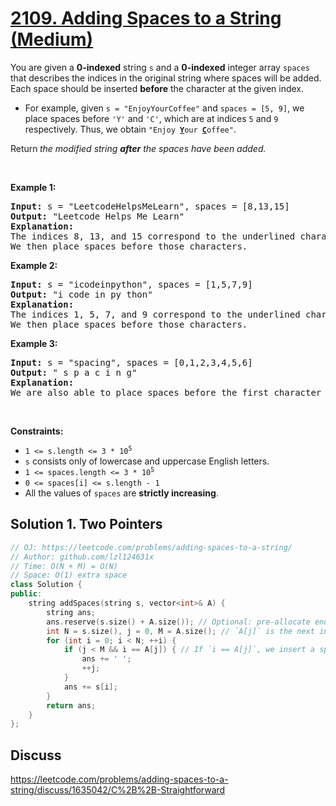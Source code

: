 # [2109. Adding Spaces to a String (Medium)](https://leetcode.com/problems/adding-spaces-to-a-string/)

<p>You are given a <strong>0-indexed</strong> string <code>s</code> and a <strong>0-indexed</strong> integer array <code>spaces</code> that describes the indices in the original string where spaces will be added. Each space should be inserted <strong>before</strong> the character at the given index.</p>

<ul>
	<li>For example, given <code>s = "EnjoyYourCoffee"</code> and <code>spaces = [5, 9]</code>, we place spaces before <code>'Y'</code> and <code>'C'</code>, which are at indices <code>5</code> and <code>9</code> respectively. Thus, we obtain <code>"Enjoy <strong><u>Y</u></strong>our <u><strong>C</strong></u>offee"</code>.</li>
</ul>

<p>Return<strong> </strong><em>the modified string <strong>after</strong> the spaces have been added.</em></p>

<p>&nbsp;</p>
<p><strong>Example 1:</strong></p>

<pre><strong>Input:</strong> s = "LeetcodeHelpsMeLearn", spaces = [8,13,15]
<strong>Output:</strong> "Leetcode Helps Me Learn"
<strong>Explanation:</strong> 
The indices 8, 13, and 15 correspond to the underlined characters in "Leetcode<u><strong>H</strong></u>elps<u><strong>M</strong></u>e<u><strong>L</strong></u>earn".
We then place spaces before those characters.
</pre>

<p><strong>Example 2:</strong></p>

<pre><strong>Input:</strong> s = "icodeinpython", spaces = [1,5,7,9]
<strong>Output:</strong> "i code in py thon"
<strong>Explanation:</strong>
The indices 1, 5, 7, and 9 correspond to the underlined characters in "i<u><strong>c</strong></u>ode<u><strong>i</strong></u>n<u><strong>p</strong></u>y<u><strong>t</strong></u>hon".
We then place spaces before those characters.
</pre>

<p><strong>Example 3:</strong></p>

<pre><strong>Input:</strong> s = "spacing", spaces = [0,1,2,3,4,5,6]
<strong>Output:</strong> " s p a c i n g"
<strong>Explanation:</strong>
We are also able to place spaces before the first character of the string.
</pre>

<p>&nbsp;</p>
<p><strong>Constraints:</strong></p>

<ul>
	<li><code>1 &lt;= s.length &lt;= 3 * 10<sup>5</sup></code></li>
	<li><code>s</code> consists only of lowercase and uppercase English letters.</li>
	<li><code>1 &lt;= spaces.length &lt;= 3 * 10<sup>5</sup></code></li>
	<li><code>0 &lt;= spaces[i] &lt;= s.length - 1</code></li>
	<li>All the values of <code>spaces</code> are <strong>strictly increasing</strong>.</li>
</ul>

## Solution 1. Two Pointers

```cpp
// OJ: https://leetcode.com/problems/adding-spaces-to-a-string/
// Author: github.com/lzl124631x
// Time: O(N + M) = O(N)
// Space: O(1) extra space
class Solution {
public:
    string addSpaces(string s, vector<int>& A) {
        string ans;
		ans.reserve(s.size() + A.size()); // Optional: pre-allocate enough space for the answer.
        int N = s.size(), j = 0, M = A.size(); // `A[j]` is the next index before which a space should be inserted
        for (int i = 0; i < N; ++i) {
            if (j < M && i == A[j]) { // If `i == A[j]`, we insert a space
                ans += ' ';
                ++j;
            }
            ans += s[i];
        }
        return ans;
    }
};
```

## Discuss

https://leetcode.com/problems/adding-spaces-to-a-string/discuss/1635042/C%2B%2B-Straightforward